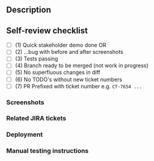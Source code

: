 ## Description
<!-- Description of the changes. High level overview of the requirements and the attempted solution -->

## Self-review checklist
<!-- Action these things before requesting reviews -->
* [ ] (1) Quick stakeholder demo done OR
* [ ] (2) ...bug with before and after screenshots
* [ ] (3) Tests passing
* [ ] (4) Branch ready to be merged (not work in progress)
* [ ] (5) No superfluous changes in diff
* [ ] (6) No TODO's without new ticket numbers
* [ ] (7) PR Prefixed with ticket number e.g. `CT-7654 ...`

### Screenshots
<!-- Screenshots of the new changes if appropriate -->

### Related JIRA tickets
<!-- A link or list of links to relevant issues in Jira -->

### Deployment
<!-- Notes about database migrations, new runtime dependencies, mitigating downtime, feature flags, etc -->

### Manual testing instructions
<!-- Step-by-step instructions for the reviewer to manually test the changes -->
